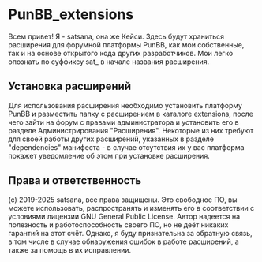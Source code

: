 # PunBB_extensions
Всем привет! Я - satsana, она же Кейси.
Здесь будут храниться расширения для форумной платформы PunBB, как мои собственные, так и на основе открытого кода других разработчиков. Мои легко опознать по суффиксу sat_ в начале названия расширения.

## Установка расширений
Для использования расширения необходимо установить платформу PunBB и разместить папку с расширением в каталоге extensions, после чего зайти на форум с правами администратора и установить его в разделе Администрирования "Расширения". Некоторые из них требуют для своей работы других расширений, указанных в разделе "dependencies" манифеста - в случае отсутствия их у вас платформа покажет уведомление об этом при установке расширения.

## Права и ответственность
(с) 2019-2025 satsana, все права защищены.
Это свободное ПО, вы можете использовать, распространять и изменять его в соответствии с условиями лицензии GNU General Public License.
Автор надеется на полезность и работоспособность своего ПО, но не деёт никаких гарантий на этот счёт. Однако, я буду признательна за обратную связь, в том числе в случае обнаружения ошибок в работе расширений, а также за помощь в их исправлении.

